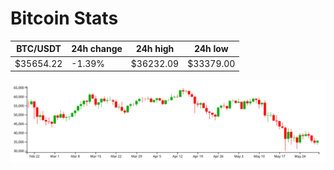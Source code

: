 # Bitcoin Stats

BTC/USDT|24h change|24h high|24h low|
|---|---|---|---|
|$35654.22|-1.39%|$36232.09|$33379.00|

<img src="./chart.svg">
